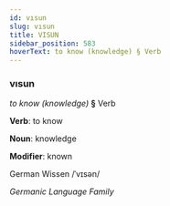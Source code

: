 ```yaml
---
id: vısun
slug: vısun
title: VISUN
sidebar_position: 583
hoverText: to know (knowledge) § Verb
---
```


### vısun

*to know (knowledge)* **§** Verb

**Verb**: to know

**Noun**: knowledge

**Modifier**: known

German Wissen /ˈvɪsən/

*Germanic Language Family*